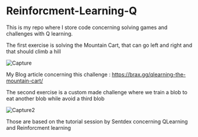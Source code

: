 # Reinforcment-Learning-Q

This is my repo where I store code concerning solving games and challenges with Q learning.

The first exercise is solving the Mountain Cart, that can go left and right and that should climb a hill

![Capture](https://user-images.githubusercontent.com/55979445/97323242-df7f5580-1870-11eb-8741-f5542fe58a92.JPG)

My Blog article concerning this challenge : https://brax.gg/qlearning-the-mountain-cart/

The second exercise is a custom made challenge where we train a blob to eat another blob while avoid a third blob 

![Capture2](https://user-images.githubusercontent.com/55979445/97323409-0dfd3080-1871-11eb-8981-cf1ee8aca9a0.JPG)

Those are based on the tutorial session by Sentdex concerning QLearning and Reinforcment learning
